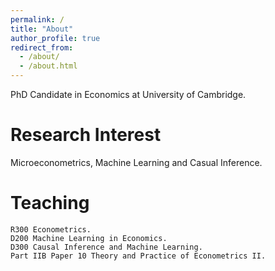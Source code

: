 ```yaml
---
permalink: /
title: "About"
author_profile: true
redirect_from: 
  - /about/
  - /about.html
---
```


PhD Candidate in Economics at University of Cambridge.

Research Interest
======
Microeconometrics, Machine Learning and Casual Inference.

Teaching
======
	R300 Econometrics.
	D200 Machine Learning in Economics. 
	D300 Causal Inference and Machine Learning. 
	Part IIB Paper 10 Theory and Practice of Econometrics II.

